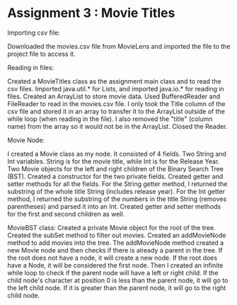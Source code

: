# Assignment 3 : Movie Titles

Importing csv file:

Downloaded the movies.csv file from MovieLens and imported the file to the project file to access it.



Reading in files:

Created a MovieTitles class as the assignment main class and to read the csv files. 
Imported java.util.* for Lists, and imported java.io.* for reading in files.
Created an ArrayList to store movie data.
Used BufferedReader and FileReader to read in the movies.csv file.
I only took the Title column of the csv file and stored it in an array to transfer it to the ArrayList outside of the while loop (when reading in the file).
I also removed the "title" (column name) from the array so it would not be in the ArrayList.
Closed the Reader.



Movie Node:

I created a Movie class as my node.
It consisted of 4 fields.
Two String and Int variables. String is for the movie title, while Int is for the Release Year.
Two Movie objects for the left and right children of the Binary Search Tree (BST).
Created a constructor for the two private fields.
Created getter and setter methods for all the fields.
For the String getter method, I returned the substring of the whole title String (includes release year).
For the Int getter method, I returned the substring of the numbers in the title String (removes parentheses) and parsed it into an Int.
Created getter and setter methods for the first and second children as well.



MovieBST class:
Created a private Movie object for the root of the tree.
Created the subSet method to filter out movies.
Created an addMovieNode method to add movies into the tree. 
	The addMovieNode method created a new Movie node and then checks if there is already a parent in the tree. If the root does not have a node, it will create a new node. If the root does have a Node, it will be considered the first node. Then I created an infinite while loop to check if the parent node will have a left or right child. If the child node's character at position 0 is less than the parent node, it will go to the left child node. If it is greater than the parent node, it will go to the right child node.



